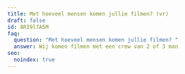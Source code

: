 ```yaml
---
title: Met hoeveel mensen komen jullie filmen? (vr)
draft: false
id: 8RI9l7A5M
faq:
  question: "Met hoeveel mensen komen jullie filmen? "
  answer: Wij komen filmen met een crew van 2 of 3 man
seo:
  noindex: true
---
```

